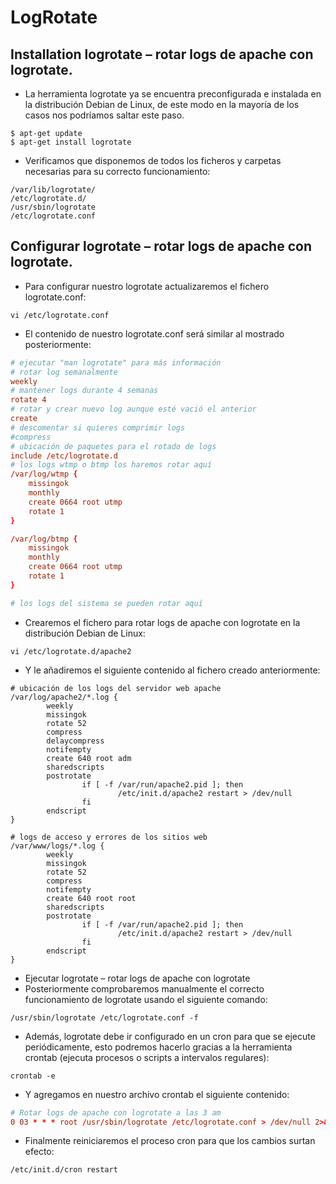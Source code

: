 # LogRotate

## Installation logrotate – rotar logs de apache con logrotate.

- La herramienta logrotate ya se encuentra preconfigurada e instalada en la distribución Debian de Linux, de este modo en la mayoría de los casos nos podríamos saltar este paso.

```console
$ apt-get update
$ apt-get install logrotate
```

- Verificamos que disponemos de todos los ficheros y carpetas necesarias para su correcto funcionamiento:

```directory
/var/lib/logrotate/
/etc/logrotate.d/
/usr/sbin/logrotate
/etc/logrotate.conf
```

## Configurar logrotate – rotar logs de apache con logrotate.

- Para configurar nuestro logrotate actualizaremos el fichero logrotate.conf:

```console
vi /etc/logrotate.conf
```

- El contenido de nuestro logrotate.conf será similar al mostrado posteriormente:

```conf
# ejecutar "man logrotate" para más información
# rotar log semanalmente
weekly
# mantener logs durante 4 semanas
rotate 4
# rotar y crear nuevo log aunque esté vació el anterior
create
# descomentar si quieres comprimir logs
#compress
# ubicación de paquetes para el rotado de logs
include /etc/logrotate.d
# los logs wtmp o btmp los haremos rotar aquí
/var/log/wtmp {
    missingok
    monthly
    create 0664 root utmp
    rotate 1
}

/var/log/btmp {
    missingok
    monthly
    create 0664 root utmp
    rotate 1
}

# los logs del sistema se pueden rotar aquí
```

- Crearemos el fichero para rotar logs de apache con logrotate en la distribución Debian de Linux:

```console
vi /etc/logrotate.d/apache2
```

- Y le añadiremos el siguiente contenido al fichero creado anteriormente:

```console
# ubicación de los logs del servidor web apache
/var/log/apache2/*.log {
        weekly
        missingok
        rotate 52
        compress
        delaycompress
        notifempty
        create 640 root adm
        sharedscripts
        postrotate
                if [ -f /var/run/apache2.pid ]; then
                        /etc/init.d/apache2 restart > /dev/null
                fi
        endscript
}

# logs de acceso y errores de los sitios web
/var/www/logs/*.log {
        weekly
        missingok
        rotate 52
        compress
        notifempty
        create 640 root root
        sharedscripts
        postrotate
                if [ -f /var/run/apache2.pid ]; then
                        /etc/init.d/apache2 restart > /dev/null
                fi
        endscript
}
```

- Ejecutar logrotate – rotar logs de apache con logrotate
- Posteriormente comprobaremos manualmente el correcto funcionamiento de logrotate usando el siguiente comando:

```console
/usr/sbin/logrotate /etc/logrotate.conf -f
```

- Además, logrotate debe ir configurado en un cron para que se ejecute periódicamente, esto podremos hacerlo gracias a la herramienta crontab (ejecuta procesos o scripts a intervalos regulares):

```console
crontab -e
```

- Y agregamos en nuestro archivo crontab el siguiente contenido:

```conf
# Rotar logs de apache con logrotate a las 3 am
0 03 * * * root /usr/sbin/logrotate /etc/logrotate.conf > /dev/null 2>&1
```

- Finalmente reiniciaremos el proceso cron para que los cambios surtan efecto:

```console
/etc/init.d/cron restart
```
